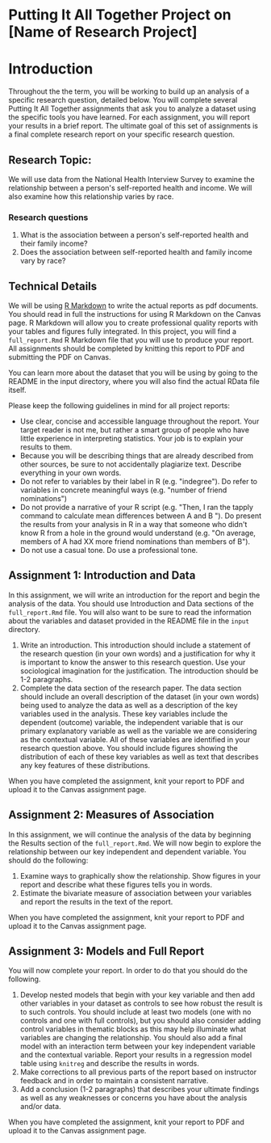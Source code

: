 # Putting It All Together Project on [Name of Research Project]

# Introduction

Throughout the the term, you will be working to build up an analysis of a specific research question, detailed below. You will complete several Putting It All Together assignments that ask you to analyze a dataset using the specific tools you have learned. For each assignment, you will report your results in a brief report. The ultimate goal of this set of assignments is a final complete research report on your specific research question. 

## Research Topic: 

We will use data from the National Health Interview Survey to examine the relationship between a person's self-reported health and income. We will also examine how this relationship varies by race. 

### Research questions

1. What is the association between a person's self-reported health and their family income?
2. Does the association between self-reported health and family income vary by race?

## Technical Details

We will be using [R Markdown](https://rmarkdown.rstudio.com/) to write the actual reports as pdf documents. You should read in full the instructions for using R Markdown on the Canvas page. R Markdown will allow you to create professional quality reports with your tables and figures fully integrated. In this project, you will find a `full_report.Rmd` R Markdown file that you will use to produce your report. All assignments should be completed by knitting this report to PDF and submitting the PDF on Canvas. 

You can learn more about the dataset that you will be using by going to the README in the input directory, where you will also find the actual RData file itself. 

Please keep the following guidelines in mind for all project reports:

- Use clear, concise and accessible language throughout the report. Your target reader is not me, but rather a smart group of people who have little experience in interpreting statistics. Your job is to explain your results to them.
- Because you will be describing things that are already described from other sources, be sure to not accidentally plagiarize text. Describe everything in your own words.
- Do not refer to variables by their label in R (e.g. "indegree"). Do refer to variables in concrete meaningful ways (e.g. "number of friend nominations")
- Do not provide a narrative of your R script (e.g. "Then, I ran the tapply command to calculate mean differences between A and B "). Do present the results from your analysis in R in a way that someone who didn't know R from a hole in the ground would understand (e.g. "On average, members of A had XX more friend nominations than members of B").
- Do not use a casual tone. Do use a professional tone.

## Assignment 1: Introduction and Data

In this assignment, we will write an introduction for the report and begin the analysis of the data. You should use Introduction and Data sections of the `full_report.Rmd` file. You will also want to be sure to read the information about the variables and dataset provided in the README file in the `input` directory.

1. Write an introduction. This introduction should include a statement of the research question (in your own words) and a justification for why it is important to know the answer to this research question. Use your sociological imagination for the justification. The introduction should be 1-2 paragraphs.
2. Complete the data section of the research paper. The data section should include an overall description of the dataset (in your own words) being used to analyze the data as well as a description of the key variables used in the analysis. These key variables include the dependent (outcome) variable, the independent variable that is our primary explanatory variable as well as the variable we are considering as the contextual variable. All of these variables are identified in your research question above. You should include figures showing the distribution of each of these key variables as well as text that describes any key features of these distributions.

When you have completed the assignment, knit your report to PDF and upload it to the Canvas assignment page.

## Assignment 2: Measures of Association

In this assignment, we will continue the analysis of the data by beginning the Results section of the `full_report.Rmd`. We will now begin to explore the relationship between our key independent and dependent variable. You should do the following:

1. Examine ways to graphically show the relationship. Show figures in your report and describe what these figures tells you in words.
2. Estimate the bivariate measure of association between your variables and report the results in the text of the report.

When you have completed the assignment, knit your report to PDF and upload it to the Canvas assignment page.

## Assignment 3: Models and Full Report

You will now complete your report. In order to do that you should do the following.

1. Develop nested models that begin with your key variable and then add other variables in your dataset as controls to see how robust the result is to such controls. You should include at least two models (one with no controls and one with full controls), but you should also consider adding control variables in thematic blocks as this may help illuminate what variables are changing the relationship. You should also add a final model with an interaction term between your key independent variable and the contextual variable. Report your results in a regression model table using `knitreg` and describe the results in words.
2. Make corrections to all previous parts of the report based on instructor feedback and in order to maintain a consistent narrative.
3. Add a conclusion (1-2 paragraphs) that describes your ultimate findings as well as any weaknesses or concerns you have about the analysis and/or data.

When you have completed the assignment, knit your report to PDF and upload it to the Canvas assignment page.
